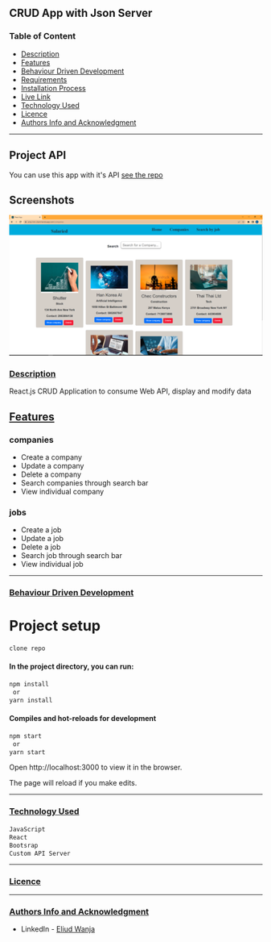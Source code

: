 ## CRUD App with Json Server
### Table of Content
- [Description](#description)
- [Features](#features)
- [Behaviour Driven Development](#Behaviour-Driven-Development)
- [Requirements](#requirements)
- [Installation Process](#installation-Process)
- [Live Link](#Live-Link)
- [Technology  Used](#technology-Used)
- [Licence](#licence)
- [Authors Info and Acknowledgment](#Authors-Info-and-Acknowledgment)
***

## Project API 

You can use this app with it's API [see the repo](https://github.com/wanjaeliud/employee_hrm_backend)

## Screenshots
![image](/src/components/styles/img1.png)

### [Description](#description)
React.js CRUD Application to consume Web API, display and modify data

## [Features](#features)

### companies

- Create a company
- Update a company
- Delete a company
- Search companies through search bar
- View individual company

### jobs

- Create a job
- Update a job
- Delete a job
- Search job through search bar
- View individual job


***
### [Behaviour Driven Development](#Behaviour-Driven-Development)


# Project setup
    clone repo 
#### In the project directory, you can run:
    npm install
     or
    yarn install

#### Compiles and hot-reloads for development
    npm start
     or
    yarn start
Open http://localhost:3000 to view it in the browser.

The page will reload if you make edits.

***
### [Technology Used](#technology-Used)
    JavaScript
    React
    Bootsrap
    Custom API Server

 ****
### [Licence](#licence)

 ****
### [Authors Info and Acknowledgment](#Authors-Info-and-Acknowledgment)

* LinkedIn - [Eliud Wanja](https://www.linkedin.com/in/eliud-wanja)